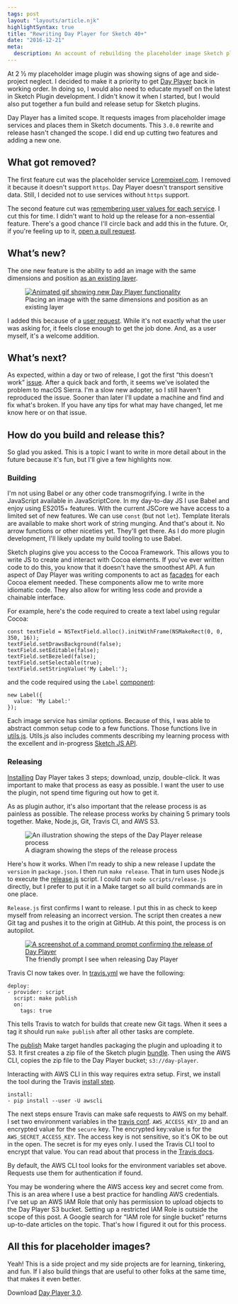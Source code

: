 ```yaml
---
tags: post
layout: "layouts/article.njk"
highlightSyntax: true
title: "Rewriting Day Player for Sketch 40+"
date: "2016-12-21"
meta:
  description: An account of rebuilding the placeholder image Sketch plugin.
---
```


<p class="entry-intro">
  At 2 ½ my placeholder image plugin was showing signs of age and side-project neglect. I decided to make it a priority to get <a href="https://github.com/tylergaw/day-player" title="View Day Player on GitHub">Day Player</a> back in working order. In doing so, I would also need to educate myself on the latest in Sketch Plugin development. I didn't know it when I started, but I would also put together a fun build and release setup for Sketch plugins.
</p>

<p>
  Day Player has a limited scope. It requests images from placeholder image services and places them in Sketch documents. This <code>3.0.0</code> rewrite and release hasn't changed the scope. I did end up cutting two features and adding a new one.
</p>

<h2>What got removed?</h2>
<p>
  The first feature cut was the placeholder service <a href="http://lorempixel.com/">Lorempixel.com</a>. I removed it because it doesn't support <code>https</code>. Day Player doesn't transport sensitive data. Still, I decided not to use services without <code>https</code> support.
</p>
<p>
  The second feature cut was <a href="https://github.com/tylergaw/day-player/pull/9">remembering user values for each service</a>. I cut this for time. I didn't want to hold up the release for a non-essential feature. There's a good chance I'll circle back and add this in the future. Or, if you're feeling up to it, <a href="https://github.com/tylergaw/day-player#contributing-to-this-project">open a pull request</a>.
</p>

<h2>What’s new?</h2>
<p>
  The one new feature is the ability to add an image with the same dimensions and position <a href="https://github.com/tylergaw/day-player#creating-images-with-dimensions-and-position-of-existing-layers">as an existing layer</a>.
</p>
<figure>
  <a href="https://github.com/tylergaw/day-player">
    <img src="https://d3vv6lp55qjaqc.cloudfront.net/items/0o1M3n07223o223D2C3R/Screen%20Recording%202016-11-13%20at%2003.23%20PM.gif" alt="Animated gif showing new Day Player functionality" />
  </a>
  <figcaption>
    Placing an image with the same dimensions and position as an existing layer
  </figcation>
</figure>
<p>
  I added this because of a <a href="https://github.com/tylergaw/day-player/issues/27">user request</a>. While it's not exactly what the user was asking for, it feels close enough to get the job done. And, as a user myself, it's a welcome addition.
</p>

<h2>What’s next?</h2>
<p>
  As expected, within a day or two of release, I got the first “this doesn't work” <a href="https://github.com/tylergaw/day-player/issues/37">issue</a>. After a quick back and forth, it seems we've isolated the problem to macOS Sierra. I'm a slow new adopter, so I still haven't reproduced the issue. Sooner than later I'll update a machine and find and fix what's broken. If you have any tips for what may have changed, let me know here or on that issue.
</p>

<h2>How do you build and release this?</h2>
<p>
  So glad you asked. This is a topic I want to write in more detail about in the future because it's fun, but I'll give a few highlights now.
</p>
<h3>Building</h3>
<p>
  I'm not using Babel or any other code transmogrifying. I write in the JavaScript available in JavaScriptCore. In my day-to-day JS I use Babel and enjoy using ES2015+ features. With the current JSCore we have access to a limited set of new features. We can use <code>const</code> (but not <code>let</code>). Template literals are available to make short work of string munging. And that's about it. No arrow functions or other niceties yet. They'll get there. As I do more plugin development, I'll likely update my build tooling to use Babel.
</p>
<p>
  Sketch plugins give you access to the Cocoa Framework. This allows you to write JS to create and interact with Cocoa elements. If you've ever written code to do this, you know that it doesn't have the smoothest API. A fun aspect of Day Player was writing components to act as <a href="https://github.com/tylergaw/day-player/tree/3.0.0/src/components">facades</a> for each Cocoa element needed. These components allow me to write more idiomatic code. They also allow for writing less code and provide a chainable interface.
</p>
<p>
  For example, here's the code required to create a text label using regular Cocoa:
</p>
<pre><code class="language-javascript">const textField = NSTextField.alloc().initWithFrame(NSMakeRect(0, 0, 350, 16));
textField.setDrawsBackground(false);
textField.setEditable(false);
textField.setBezeled(false);
textField.setSelectable(true);
textField.setStringValue('My Label:');
</code></pre>
<p>
  and the code required using the <code>Label</code> <a href="https://github.com/tylergaw/day-player/blob/3.0.0/src/components/Label.js">component</a>:
</p>
<pre><code class="language-javascript">new Label({
  value: 'My Label:'
});
</code></pre>

<p>
  Each image service has similar options. Because of this, I was able to abstract common setup code to a few functions. Those functions live in <a href="https://github.com/tylergaw/day-player/blob/3.0.0/src/utils.js">utils.js</a>. Utils.js also includes comments describing my learning process with the excellent and in-progress <a href="http://developer.sketchapp.com/reference/api/">Sketch JS API</a>.
</p>

<h3>Releasing</h3>

<p>
  <a href="https://github.com/tylergaw/day-player#installation">Installing</a> Day Player takes 3 steps; download, unzip, double-click. It was important to make that process as easy as possible. I want the user to use the plugin, not spend time figuring out how to get it.
</p>

<p>
  As as plugin author, it's also important that the release process is as painless as possible. The release process works by chaining 5 primary tools together. Make, Node.js, Git, Travis CI, and AWS S3.
</p>
<figure>
  <img src="https://tylergaw.com/articles/assets/post-image-dayplayer-process.png" alt="An illustration showing the steps of the Day Player release process">
  <figcaption>
    A diagram showing the steps of the release process
  </figcation>
</figure>

<p>
  Here's how it works. When I'm ready to ship a new release I update the <code>version</code> in <code>package.json</code>. I then run <code>make release</code>. That in turn uses Node.js to execute the <a href="https://github.com/tylergaw/day-player/blob/3.0.0/scripts/release.js">release.js</a> script. I could run <code>node scripts/release.js</code> directly, but I prefer to put it in a Make target so all build commands are in one place.
</p>
<p>
  <code>Release.js</code> first confirms I want to release. I put this in as check to keep myself from releasing an incorrect version. The script then creates a new Git tag and pushes it to the origin at GitHub. At this point, the process is on autopilot.
</p>
<figure>
  <a href="https://github.com/tylergaw/day-player/blob/3.0.0/scripts/release.js">
    <img src="https://cl.ly/2p0j2O0Q1a3p/Screen%20Shot%202016-12-18%20at%208.18.39%20PM.png" alt="A screenshot of a command prompt confirming the release of Day Player" />
  </a>
  <figcaption>
    The friendly prompt I see when releasing Day Player
  </figcation>
</figure>
<p>
  Travis CI now takes over. In <a href="https://github.com/tylergaw/day-player/blob/3.0.0/.travis.yml">travis.yml</a> we have the following:
</p>
<pre><code class="language-javascript">deploy:
- provider: script
  script: make publish
  on:
    tags: true
</code></pre>
<p>
  This tells Travis to watch for builds that create new Git tags. When it sees a tag it should run <code>make publish</code> after all other tasks are complete.
</p>
<p>
  The <a href="https://github.com/tylergaw/day-player/blob/3.0.0/Makefile#L53">publish</a> Make target handles packaging the plugin and uploading it to S3. It first creates a zip file of the Sketch plugin <a href="http://developer.sketchapp.com/introduction/plugin-bundles/">bundle</a>. Then using the AWS CLI, copies the zip file to the Day Player bucket; <code>s3://day-player</code>.
</p>
<p>
  Interacting with AWS CLI in this way requires extra setup. First, we install the tool during the Travis <a href="https://github.com/tylergaw/day-player/blob/3.0.0/.travis.yml#L13">install step</a>.
</p>
<pre><code class="language-javascript">install:
- pip install --user -U awscli
</code></pre>
<p>
  The next steps ensure Travis can make safe requests to AWS on my behalf. I set two environment variables in the <a href="https://github.com/tylergaw/day-player/blob/3.0.0/.travis.yml#L24">travis conf</a>. <code>AWS_ACCESS_KEY_ID</code> and an encrypted value for the <code>secure</code> key. The encrypted key:value is for the <code>AWS_SECRET_ACCESS_KEY</code>. The access key is not sensitive, so it's OK to be out in the open. The secret is for my eyes only. I used the Travis CLI tool to encrypt that value. You can read about that process in the <a href="https://docs.travis-ci.com/user/environment-variables/#Encrypting-environment-variables">Travis docs</a>.
</p>
<p>
  By default, the AWS CLI tool looks for the environment variables set above. Requests use them for authentication if found.
</p>
<p>
  You may be wondering where the AWS access key and secret come from. This is an area where I use a best practice for handling AWS credentials. I've set up an AWS IAM Role that only has permission to upload objects to the Day Player S3 bucket. Setting up a restricted IAM Role is outside the scope of this post. A Google search for “IAM role for single bucket” returns up-to-date articles on the topic. That's how I figured it out for this process.
</p>

<h2>All this for placeholder images?</h2>
<p>
  Yeah! This is a side project and my side projects are for learning, tinkering, and fun. If I also build things that are useful to other folks at the same time, that makes it even better.
</p>
<p>
  Download <a href="https://github.com/tylergaw/day-player/releases/tag/3.0.0">Day Player 3.0</a>.
</p>
